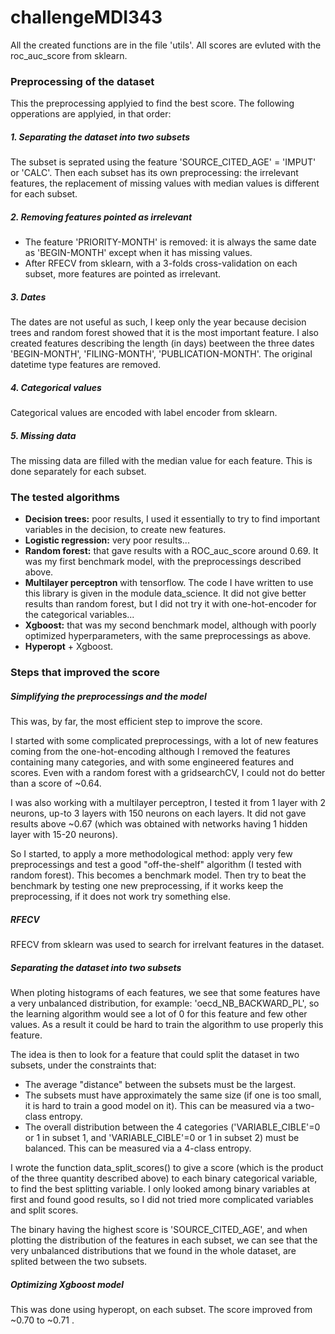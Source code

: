 # challengeMDI343

  All the created functions are in the file 'utils'. All scores are evluted with the roc_auc_score from sklearn.

### Preprocessing of the dataset

  This the preprocessing applyied to find the best score. The following opperations are applyied, in that order:

##### 1. Separating the dataset into two subsets

The subset is seprated using the feature 'SOURCE_CITED_AGE' = 'IMPUT' or 'CALC'.
Then each subset has its own preprocessing: the irrelevant features, the replacement of missing values with median values is different for each subset.


##### 2. Removing features pointed as irrelevant
- The feature 'PRIORITY-MONTH' is removed: it is always the same date as 'BEGIN-MONTH' except when it has missing values.
- After RFECV from sklearn, with a 3-folds cross-validation on each subset, more features are pointed as irrelevant.

##### 3. Dates
The dates are not useful as such, I keep only the year because decision trees and random forest showed that it is the most important feature.
I also created features describing the length (in days) beetween the three dates 'BEGIN-MONTH', 'FILING-MONTH', 'PUBLICATION-MONTH'.
The original datetime type features are removed.

##### 4. Categorical values
Categorical values are encoded with label encoder from sklearn.

##### 5. Missing data
The missing data are filled with the median value for each feature. This is done separately for each subset.


### The tested algorithms

- **Decision trees:** poor results, I used it essentially to try to find important variables in the decision, to create new features.
- **Logistic regression:** very poor results...
- **Random forest:** that gave results with a ROC_auc_score around 0.69. It was my first benchmark model, with the preprocessings described above.
- **Multilayer perceptron** with tensorflow. The code I have written to use this library is given in the module data_science. It did not give better results than random forest, 
but I did not try it with one-hot-encoder for the categorical variables...
- **Xgboost:** that was my second benchmark model, although with poorly optimized hyperparameters, with the same preprocessings as above.
- **Hyperopt** + Xgboost.


### Steps that improved the score

##### Simplifying the preprocessings and the model

This was, by far, the most efficient step to improve the score.

I started with some complicated preprocessings, with a lot of new features coming from the one-hot-encoding although I removed the features
containing many categories, and with some engineered features and scores. Even with a random forest with a gridsearchCV, I could not do better than
a score of ~0.64.

I was also working with a multilayer perceptron, I tested it from 1 layer with 2 neurons, up-to 3 layers with 150 neurons on each layers. It did not gave results above
~0.67 (which was obtained with networks having 1 hidden layer with 15-20 neurons).

So I started, to apply a more methodological method: apply very few preprocessings and test a good "off-the-shelf" algorithm (I tested with random forest).
This becomes a benchmark model. Then try to beat the benchmark by testing one new preprocessing, if it works keep the preprocessing, if it does not
work try something else.
 

##### RFECV

RFECV from sklearn was used to search for irrelvant features in the dataset.

##### Separating the dataset into two subsets

When ploting histograms of each features, we see that some features have a very unbalanced distribution, for example: 'oecd_NB_BACKWARD_PL', 
so the learning algorithm would see a lot of 0 for this feature and few other values. As a result it could be hard to train the algorithm to
use properly this feature. 

The idea is then to look for a feature that could split the dataset in two subsets, under the constraints that:
- The average "distance" between the subsets must be the largest.
- The subsets must have approximately the same size (if one is too small, it is hard to train a good model on it). This can be measured via a two-class
entropy. 
- The overall distribution between the 4 categories ('VARIABLE_CIBLE'=0 or 1 in subset 1, and  'VARIABLE_CIBLE'=0 or 1 in subset 2) must be balanced.
This can be measured via a 4-class entropy.

I wrote the function data_split_scores() to give a score (which is the product of the three quantity described above) to each binary categorical variable,
to find the best splitting variable. I only looked among binary variables at first and found good results, so I did not tried more complicated variables and split
scores.

The binary having the highest score is 'SOURCE_CITED_AGE', and when plotting the distribution of the features in each subset, we can see that the very unbalanced 
distributions that we found in the whole dataset, are splited between the two subsets.

##### Optimizing Xgboost model

This was done using hyperopt, on each subset. The score improved from ~0.70 to ~0.71 .


